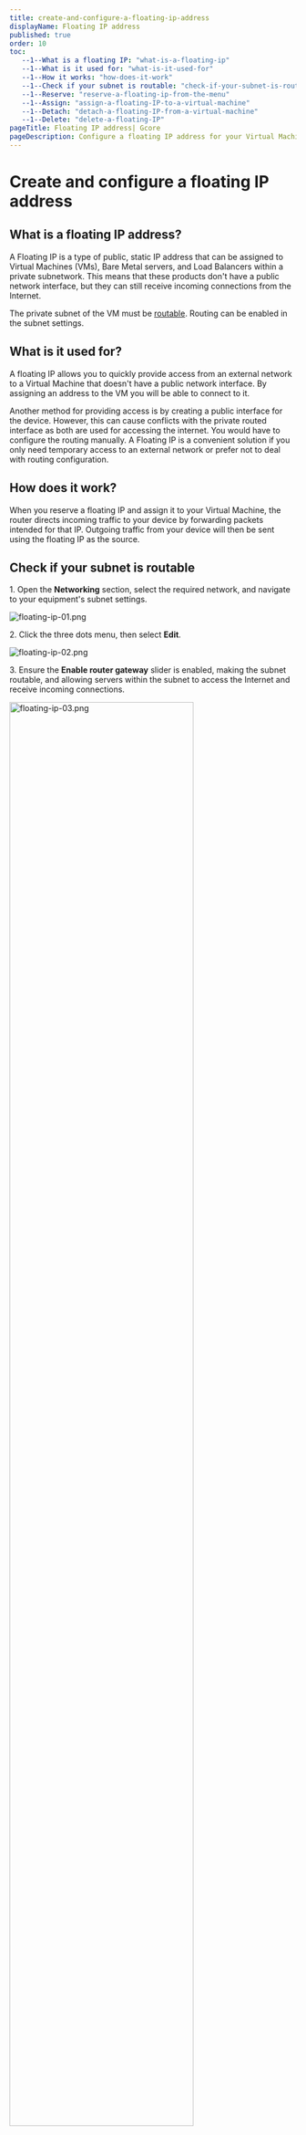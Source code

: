 ```yaml
---
title: create-and-configure-a-floating-ip-address
displayName: Floating IP address
published: true
order: 10
toc:
   --1--What is a floating IP: "what-is-a-floating-ip"
   --1--What is it used for: "what-is-it-used-for"
   --1--How it works: "how-does-it-work"
   --1--Check if your subnet is routable: "check-if-your-subnet-is-routable"
   --1--Reserve: "reserve-a-floating-ip-from-the-menu"
   --1--Assign: "assign-a-floating-IP-to-a-virtual-machine"
   --1--Detach: "detach-a-floating-IP-from-a-virtual-machine"
   --1--Delete: "delete-a-floating-IP"
pageTitle: Floating IP address| Gcore
pageDescription: Configure a floating IP address for your Virtual Machine to enable external network access. Learn how to reserve, assign, detach, and delete a floating IP.
---
```

# Create and configure a floating IP address

## What is a floating IP address?

A Floating IP is a type of public, static IP address that can be assigned to Virtual Machines (VMs), Bare Metal servers, and Load Balancers within a private subnetwork. This means that these products don't have a public network interface, but they can still receive incoming connections from the Internet. 

<alert-element type="info" title="Info">
 
The private subnet of the VM must be <a href="https://gcore.com/docs/cloud/networking/create-and-manage-a-subnetwork#network-routing" target="_blank">routable</a>. Routing can be enabled in the subnet settings.
 
</alert-element>

## What is it used for?

A floating IP allows you to quickly provide access from an external network to a Virtual Machine that doesn't have a public network interface. By assigning an address to the VM you will be able to connect to it.

Another method for providing access is by creating a public interface for the device. However, this can cause conflicts with the private routed interface as both are used for accessing the internet. You would have to configure the routing manually. A Floating IP is a convenient solution if you only need temporary access to an external network or prefer not to deal with routing configuration.

## How does it work?

When you reserve a floating IP and assign it to your Virtual Machine, the router directs incoming traffic to your device by forwarding packets intended for that IP. Outgoing traffic from your device will then be sent using the floating IP as the source.

## Check if your subnet is routable

1\. Open the **Networking** section, select the required network, and navigate to your equipment's subnet settings. 

<img src="https://assets.gcore.pro/docs/cloud/networking/ip-address/create-and-configure-a-floating-ip-address/12391415662737.png" alt="floating-ip-01.png">

2\. Click the three dots menu, then select **Edit**.

<img src="https://assets.gcore.pro/docs/cloud/networking/ip-address/create-and-configure-a-floating-ip-address/12391621674513.png" alt="floating-ip-02.png">

3\. Ensure the **Enable router gateway** slider is enabled, making the subnet routable, and allowing servers within the subnet to access the Internet and receive incoming connections.

<img src="https://assets.gcore.pro/docs/cloud/networking/ip-address/create-and-configure-a-floating-ip-address/12391738930705.png" alt="floating-ip-03.png" width=80%>

## Reserve a floating IP from the menu

A floating IP is assigned by a specific data center, and its address is linked to that location. It can only be assigned to a Virtual Machine within the exact location.

1\. Select the Region where your machine is located to assign a floating IP and navigate to the **Networking** section.

<img src="https://assets.gcore.pro/docs/cloud/networking/ip-address/create-and-configure-a-floating-ip-address/12391851006353.png" alt="floating-ip-04.png" width=50%>

2\. Open the Floating IPs section. You can create a floating IP without assigning it to a machine by clicking **Create a new Floating IP.**

<img src="https://assets.gcore.pro/docs/cloud/networking/ip-address/create-and-configure-a-floating-ip-address/12392006241425.png" alt="floating-ip-05.png">

3\. Additionally, you can create a floating IP and immediately assign it to a specific Virtual Machine. To do this, enable the "Assign to existed instance" slider, select the machine and interface, and click **Create a new floating IP.**

<img src="https://assets.gcore.pro/docs/cloud/networking/ip-address/create-and-configure-a-floating-ip-address/12392182782993.png" alt="floating-ip-06.png">

## Reserve a floating IP when creating a Virtual Machine

When creating a VM, in the "Network settings" section, select the "**Private**" network type. Specify the network and subnet of the interface you want to assign the floating IP. Enable the "**Use floating IP**" slider, click "**Create a new floating IP**", and save the settings using the "**Add Interface**" button.

<img src="https://assets.gcore.pro/docs/cloud/networking/ip-address/create-and-configure-a-floating-ip-address/12392462274833.png" alt="floating-ip-07.png" width=80%>

The Virtual Machine will be created with a private interface and a new floating IP assigned to it.

## Assign a floating IP to a Virtual Machine

Next to the free IP, click "Assign to instance" or select this option from the selector on the right.  
  
<img src="https://assets.gcore.pro/docs/cloud/networking/ip-address/create-and-configure-a-floating-ip-address/12392603351313.png" alt="floating-ip-08.png">

Select the Virtual Machine in the pop-up window, and the floating IP's network interface will be assigned. Click **Assign floating IP**.

<img src="https://assets.gcore.pro/docs/cloud/networking/ip-address/create-and-configure-a-floating-ip-address/12392628635793.png" alt="floating-ip-09.png">

## Detach a floating IP from a Virtual Machine

You can detach a floating IP address in the "Floating IPs" section or in the Virtual Machine menu. In the "Floating IP" section, click the selector next to the address and select **Detach from Instance**, and the IP will no longer be assigned to the machine.

<img src="https://assets.gcore.pro/docs/cloud/networking/ip-address/create-and-configure-a-floating-ip-address/12392631295505.png" alt="floating-ip-10.png">  

In the Virtual Machine menu, open the "Networking" tab and select the private interface. Open the selector and click "**Detach Floating IP**". The IP will no longer be assigned to this machine.

<img src="https://assets.gcore.pro/docs/cloud/networking/ip-address/create-and-configure-a-floating-ip-address/12392664056465.png" alt="floating-ip-11.png">

## Delete a floating IP

In the "Floating IPs" section, click the selector next to the desired address and select **Delete**. The IP will be removed, and you don't have to pay anymore.

<img src="https://assets.gcore.pro/docs/cloud/networking/ip-address/create-and-configure-a-floating-ip-address/12392700821393.png" alt="floating-ip-12.png">
